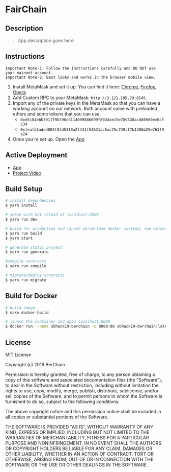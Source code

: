 # FairChain

## Description

> App description goes here

## Instructions

```
Important Note-1: Follow the instructions carefully and DO NOT use your mainnet account.
Important Note-2: Best looks and works in the browser mobile view.
```

1. Install MetaMask and set it up. You can find it here:
   [Chrome](https://chrome.google.com/webstore/detail/nkbihfbeogaeaoehlefnkodbefgpgknn), [Firefox](https://addons.mozilla.org/en-US/firefox/addon/ether-metamask/), [Opera](https://addons.opera.com/en/extensions/details/metamask/)
2. Add Custom RPC to your MetaMask: `http://3.121.195.79:8545`.
3. Import any of the private keys in the MetaMask so that you can have a working account on our network.
   Both account come with preloaded ethers and some tokens that you can use.
    - `0xe5184ebb7011f9b796cd114099886099f892dae15e786328acd869d9ec6cfc34`
    - `0xfeafd5aded804f8fd5310a2f441f54631ac5ac75c739cf7b1206b25e763f9a24`
4. Once you're set up. Open the [App](http://3.121.195.79:8080)

## Active Deployment

- [App](http://3.121.195.79:8080)
- [Project Video](google.com)

## Build Setup

``` bash
# install dependencies
$ yarn install

# serve with hot reload at localhost:3000
$ yarn run dev

# build for production and launch server(use docker instead, see below)
$ yarn run build
$ yarn start

# generate static project
$ yarn run generate

#compile contracts
$ yarn run compile

# migrate/deploy contracts
$ yarn run migrate
```

## Build for Docker

```bash
# build image
$ make docker-build

# launch the container and open localhost:8080
$ docker run --name sbhack19-berchain -p 8080:80 sbhack19-berchain:latest
```

## License

MIT License

Copyright (c) 2019 BerChain

Permission is hereby granted, free of charge, to any person obtaining a copy
of this software and associated documentation files (the "Software"), to deal
in the Software without restriction, including without limitation the rights
to use, copy, modify, merge, publish, distribute, sublicense, and/or sell
copies of the Software, and to permit persons to whom the Software is
furnished to do so, subject to the following conditions:

The above copyright notice and this permission notice shall be included in all
copies or substantial portions of the Software.

THE SOFTWARE IS PROVIDED "AS IS", WITHOUT WARRANTY OF ANY KIND, EXPRESS OR
IMPLIED, INCLUDING BUT NOT LIMITED TO THE WARRANTIES OF MERCHANTABILITY,
FITNESS FOR A PARTICULAR PURPOSE AND NONINFRINGEMENT. IN NO EVENT SHALL THE
AUTHORS OR COPYRIGHT HOLDERS BE LIABLE FOR ANY CLAIM, DAMAGES OR OTHER
LIABILITY, WHETHER IN AN ACTION OF CONTRACT, TORT OR OTHERWISE, ARISING FROM,
OUT OF OR IN CONNECTION WITH THE SOFTWARE OR THE USE OR OTHER DEALINGS IN THE
SOFTWARE.
